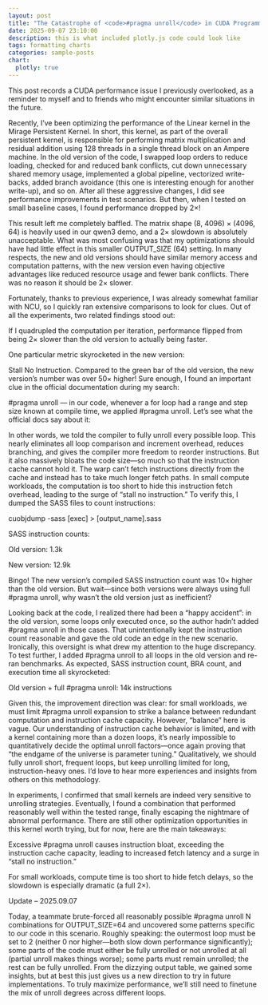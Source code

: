```yaml
---
layout: post
title: "The Catastrophe of <code>#pragma unroll</code> in CUDA Programming"
date: 2025-09-07 23:10:00
description: this is what included plotly.js code could look like
tags: formatting charts
categories: sample-posts
chart:
  plotly: true
---
```


This post records a CUDA performance issue I previously overlooked, as a reminder to myself and to friends who might encounter similar situations in the future.

Recently, I’ve been optimizing the performance of the Linear kernel in the Mirage Persistent Kernel. In short, this kernel, as part of the overall persistent kernel, is responsible for performing matrix multiplication and residual addition using 128 threads in a single thread block on an Ampere machine. In the old version of the code, I swapped loop orders to reduce loading, checked for and reduced bank conflicts, cut down unnecessary shared memory usage, implemented a global pipeline, vectorized write-backs, added branch avoidance (this one is interesting enough for another write-up), and so on. After all these aggressive changes, I did see performance improvements in test scenarios. But then, when I tested on small baseline cases, I found performance dropped by 2×!

This result left me completely baffled. The matrix shape (8, 4096) × (4096, 64) is heavily used in our qwen3 demo, and a 2× slowdown is absolutely unacceptable. What was most confusing was that my optimizations should have had little effect in this smaller OUTPUT_SIZE (64) setting. In many respects, the new and old versions should have similar memory access and computation patterns, with the new version even having objective advantages like reduced resource usage and fewer bank conflicts. There was no reason it should be 2× slower.

Fortunately, thanks to previous experience, I was already somewhat familiar with NCU, so I quickly ran extensive comparisons to look for clues. Out of all the experiments, two related findings stood out:

If I quadrupled the computation per iteration, performance flipped from being 2× slower than the old version to actually being faster.

One particular metric skyrocketed in the new version:

Stall No Instruction. Compared to the green bar of the old version, the new version’s number was over 50× higher! Sure enough, I found an important clue in the official documentation during my search:

#pragma unroll — in our code, whenever a for loop had a range and step size known at compile time, we applied #pragma unroll. Let’s see what the official docs say about it:

In other words, we told the compiler to fully unroll every possible loop. This nearly eliminates all loop comparison and increment overhead, reduces branching, and gives the compiler more freedom to reorder instructions. But it also massively bloats the code size—so much so that the instruction cache cannot hold it. The warp can’t fetch instructions directly from the cache and instead has to take much longer fetch paths. In small compute workloads, the computation is too short to hide this instruction fetch overhead, leading to the surge of “stall no instruction.” To verify this, I dumped the SASS files to count instructions:

cuobjdump -sass [exec] > [output_name].sass


SASS instruction counts:

Old version: 1.3k

New version: 12.9k

Bingo! The new version’s compiled SASS instruction count was 10× higher than the old version. But wait—since both versions were always using full #pragma unroll, why wasn’t the old version just as inefficient?

Looking back at the code, I realized there had been a “happy accident”: in the old version, some loops only executed once, so the author hadn’t added #pragma unroll in those cases. That unintentionally kept the instruction count reasonable and gave the old code an edge in the new scenario. Ironically, this oversight is what drew my attention to the huge discrepancy. To test further, I added #pragma unroll to all loops in the old version and re-ran benchmarks. As expected, SASS instruction count, BRA count, and execution time all skyrocketed:

Old version + full #pragma unroll: 14k instructions

Given this, the improvement direction was clear: for small workloads, we must limit #pragma unroll expansion to strike a balance between redundant computation and instruction cache capacity. However, “balance” here is vague. Our understanding of instruction cache behavior is limited, and with a kernel containing more than a dozen loops, it’s nearly impossible to quantitatively decide the optimal unroll factors—once again proving that “the endgame of the universe is parameter tuning.” Qualitatively, we should fully unroll short, frequent loops, but keep unrolling limited for long, instruction-heavy ones. I’d love to hear more experiences and insights from others on this methodology.

In experiments, I confirmed that small kernels are indeed very sensitive to unrolling strategies. Eventually, I found a combination that performed reasonably well within the tested range, finally escaping the nightmare of abnormal performance. There are still other optimization opportunities in this kernel worth trying, but for now, here are the main takeaways:

Excessive #pragma unroll causes instruction bloat, exceeding the instruction cache capacity, leading to increased fetch latency and a surge in “stall no instruction.”

For small workloads, compute time is too short to hide fetch delays, so the slowdown is especially dramatic (a full 2×).

Update – 2025.09.07

Today, a teammate brute-forced all reasonably possible #pragma unroll N combinations for OUTPUT_SIZE=64 and uncovered some patterns specific to our code in this scenario. Roughly speaking: the outermost loop must be set to 2 (neither 0 nor higher—both slow down performance significantly); some parts of the code must either be fully unrolled or not unrolled at all (partial unroll makes things worse); some parts must remain unrolled; the rest can be fully unrolled. From the dizzying output table, we gained some insights, but at best this just gives us a new direction to try in future implementations. To truly maximize performance, we’ll still need to finetune the mix of unroll degrees across different loops.